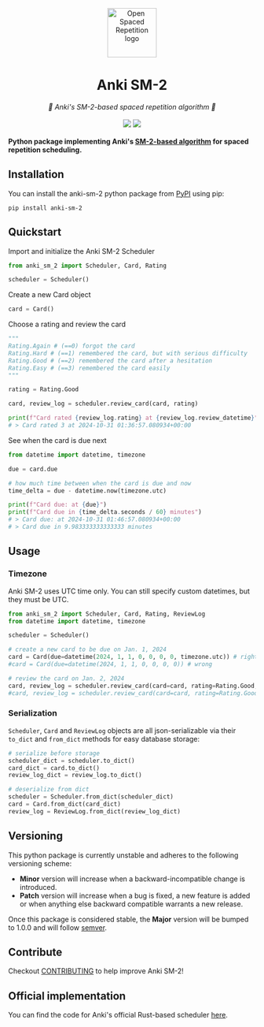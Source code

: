<div align="center">
  <img src="https://avatars.githubusercontent.com/u/96821265?s=200&v=4" height="100" alt="Open Spaced Repetition logo"/>
</div>
<div align="center">

# Anki SM-2
</div>

<div align="center">
  <em>🌟 Anki's SM-2-based spaced repetition algorithm 🌟</em>
</div>
<br />
<div align="center" style="text-decoration: none;">
    <a href="https://pypi.org/project/anki-sm-2/"><img src="https://img.shields.io/pypi/v/anki-sm-2"></a>
    <a href="https://github.com/open-spaced-repetition/anki-sm-2/blob/main/LICENSE" style="text-decoration: none;"><img src="https://img.shields.io/badge/License-AGPL--3.0-brightgreen.svg"></a>
</div>
<br />

<div align="left">
    <strong>
    Python package implementing Anki's <a href="https://docs.ankiweb.net/deck-options.html#new-cards">SM-2-based algorithm</a> for spaced repetition scheduling.
    </strong>
</div>

## Installation

You can install the anki-sm-2 python package from [PyPI](https://pypi.org/project/anki-sm-2/) using pip:
```
pip install anki-sm-2
```

## Quickstart

Import and initialize the Anki SM-2 Scheduler

```python
from anki_sm_2 import Scheduler, Card, Rating

scheduler = Scheduler()
```

Create a new Card object

```python
card = Card()
```

Choose a rating and review the card

```python
"""
Rating.Again # (==0) forgot the card
Rating.Hard # (==1) remembered the card, but with serious difficulty
Rating.Good # (==2) remembered the card after a hesitation
Rating.Easy # (==3) remembered the card easily
"""

rating = Rating.Good

card, review_log = scheduler.review_card(card, rating)

print(f"Card rated {review_log.rating} at {review_log.review_datetime}")
# > Card rated 3 at 2024-10-31 01:36:57.080934+00:00
```

See when the card is due next
```python
from datetime import datetime, timezone

due = card.due

# how much time between when the card is due and now
time_delta = due - datetime.now(timezone.utc)

print(f"Card due: at {due}")
print(f"Card due in {time_delta.seconds / 60} minutes")
# > Card due: at 2024-10-31 01:46:57.080934+00:00
# > Card due in 9.983333333333333 minutes
```

## Usage

### Timezone

Anki SM-2 uses UTC time only. You can still specify custom datetimes, but they must be UTC.

```python
from anki_sm_2 import Scheduler, Card, Rating, ReviewLog
from datetime import datetime, timezone

scheduler = Scheduler()

# create a new card to be due on Jan. 1, 2024
card = Card(due=datetime(2024, 1, 1, 0, 0, 0, 0, timezone.utc)) # right
#card = Card(due=datetime(2024, 1, 1, 0, 0, 0, 0)) # wrong

# review the card on Jan. 2, 2024
card, review_log = scheduler.review_card(card=card, rating=Rating.Good, review_datetime=datetime(2024, 1, 2, 0, 0, 0, 0, timezone.utc)) # right
#card, review_log = scheduler.review_card(card=card, rating=Rating.Good, review_datetime=datetime(2024, 1, 2, 0, 0, 0, 0)) # wrong
```

### Serialization

`Scheduler`, `Card` and `ReviewLog` objects are all json-serializable via their `to_dict` and `from_dict` methods for easy database storage:
```python
# serialize before storage
scheduler_dict = scheduler.to_dict()
card_dict = card.to_dict()
review_log_dict = review_log.to_dict()

# deserialize from dict
scheduler = Scheduler.from_dict(scheduler_dict)
card = Card.from_dict(card_dict)
review_log = ReviewLog.from_dict(review_log_dict)
```

## Versioning

This python package is currently unstable and adheres to the following versioning scheme:

- **Minor** version will increase when a backward-incompatible change is introduced.
- **Patch** version will increase when a bug is fixed, a new feature is added or when anything else backward compatible warrants a new release.

Once this package is considered stable, the **Major** version will be bumped to 1.0.0 and will follow [semver](https://semver.org/).

## Contribute

Checkout [CONTRIBUTING](https://github.com/open-spaced-repetition/anki-sm-2/blob/main/CONTRIBUTING.md) to help improve Anki SM-2!

## Official implementation

You can find the code for Anki's official Rust-based scheduler [here](https://github.com/ankitects/anki/tree/main/rslib/src/scheduler).